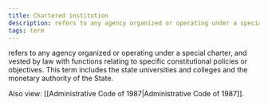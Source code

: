 ```yaml
---
title: Chartered institution
description: refers to any agency organized or operating under a special charter, and vested by law with functions relating to specific constitutional policies or objectives. This term includes the state universities and colleges and the monetary authority of the State.
tags: term
---
```


refers to any agency organized or operating under a special charter, and vested by law with functions relating to specific constitutional policies or objectives. This term includes the state universities and colleges and the monetary authority of the State.

Also view: [[Administrative Code of 1987|Administrative Code of 1987]].

